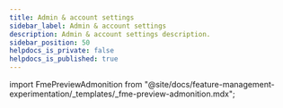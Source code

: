 ```yaml
---
title: Admin & account settings
sidebar_label: Admin & account settings
description: Admin & account settings description.
sidebar_position: 50
helpdocs_is_private: false
helpdocs_is_published: true
---
```


import FmePreviewAdmonition from "@site/docs/feature-management-experimentation/_templates/_fme-preview-admonition.mdx";

<FmePreviewAdmonition AdminInfoHighlight="infoHighlight" />

